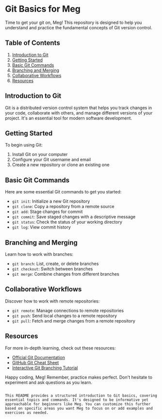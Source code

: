 # Git Basics for Meg

Time to get your git on, Meg! This repository is designed to help you understand and practice the fundamental concepts of Git version control.

## Table of Contents

1. [Introduction to Git](#introduction-to-git)
2. [Getting Started](#getting-started)
3. [Basic Git Commands](#basic-git-commands)
4. [Branching and Merging](#branching-and-merging)
5. [Collaborative Workflows](#collaborative-workflows)
6. [Resources](#resources)

## Introduction to Git

Git is a distributed version control system that helps you track changes in your code, collaborate with others, and manage different versions of your project. It's an essential tool for modern software development.

## Getting Started

To begin using Git:

1. Install Git on your computer
2. Configure your Git username and email
3. Create a new repository or clone an existing one

## Basic Git Commands

Here are some essential Git commands to get you started:

- `git init`: Initialize a new Git repository
- `git clone`: Copy a repository from a remote source
- `git add`: Stage changes for commit
- `git commit`: Save staged changes with a descriptive message
- `git status`: Check the status of your working directory
- `git log`: View commit history

## Branching and Merging

Learn how to work with branches:

- `git branch`: List, create, or delete branches
- `git checkout`: Switch between branches
- `git merge`: Combine changes from different branches

## Collaborative Workflows

Discover how to work with remote repositories:

- `git remote`: Manage connections to remote repositories
- `git push`: Send local changes to a remote repository
- `git pull`: Fetch and merge changes from a remote repository

## Resources

For more in-depth learning, check out these resources:

- [Official Git Documentation](https://git-scm.com/doc)
- [GitHub Git Cheat Sheet](https://education.github.com/git-cheat-sheet-education.pdf)
- [Interactive Git Branching Tutorial](https://learngitbranching.js.org/)

Happy coding, Meg! Remember, practice makes perfect. Don't hesitate to experiment and ask questions as you learn.
```

This README provides a structured introduction to Git basics, covering essential topics and commands. It's designed to be informative yet approachable for beginners like Meg. You can customize this further based on specific areas you want Meg to focus on or add examples and exercises as needed.
